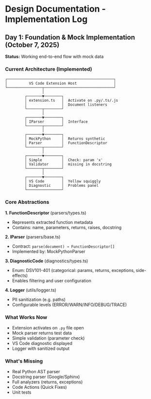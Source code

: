 # Design Documentation - Implementation Log

## Day 1: Foundation & Mock Implementation (October 7, 2025)

**Status:** Working end-to-end flow with mock data

### Current Architecture (Implemented)

```text
┌─────────────────────────────────────────────────┐
│          VS Code Extension Host                 │
└────────────────┬────────────────────────────────┘
                 │
         ┌───────▼────────┐
         │ extension.ts   │  Activate on .py/.ts/.js
         │                │  Document listeners
         └───────┬────────┘
                 │
         ┌───────▼────────┐
         │ IParser        │  Interface
         └───────┬────────┘
                 │
         ┌───────▼────────┐
         │ MockPython     │  Returns synthetic
         │ Parser         │  FunctionDescriptor
         └───────┬────────┘
                 │
         ┌───────▼────────┐
         │ Simple         │  Check: param 'x'
         │ Validator      │  missing in docstring
         └───────┬────────┘
                 │
         ┌───────▼────────┐
         │ VS Code        │  Yellow squiggly
         │ Diagnostic     │  Problems panel
         └────────────────┘
```

### Core Abstractions

**1. FunctionDescriptor** (parsers/types.ts)

- Represents extracted function metadata
- Contains: name, parameters, returns, raises, docstring

**2. IParser** (parsers/base.ts)

- Contract: `parse(document) → FunctionDescriptor[]`
- Implemented by: MockPythonParser

**3. DiagnosticCode** (diagnostics/types.ts)

- Enum: DSV101-401 (categorical: params, returns, exceptions, side-effects)
- Enables filtering and user configuration

**4. Logger** (utils/logger.ts)

- PII sanitization (e.g. paths)
- Configurable levels (ERROR/WARN/INFO/DEBUG/TRACE)

### What Works Now

- Extension activates on `.py` file open
- Mock parser returns test data
- Simple validation (parameter check)
- VS Code diagnostic displayed
- Logger with sanitized output

### What's Missing

- Real Python AST parser
- Docstring parser (Google/Sphinx)
- Full analyzers (returns, exceptions)
- Code Actions (Quick Fixes)
- Unit tests
